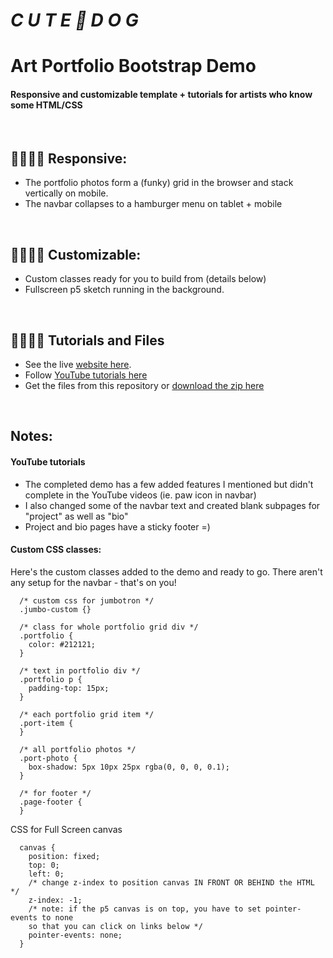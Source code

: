 # *C U T E 🐾 D O G*
# Art Portfolio Bootstrap Demo

#### Responsive and customizable template + tutorials for artists who know some HTML/CSS

<br>

## 🦴🦴🦴🦴 Responsive:
* The portfolio photos form a (funky) grid in the browser and stack vertically on mobile.
* The navbar collapses to a hamburger menu on tablet + mobile

<br>

## 🦴🦴🦴🦴 Customizable:
* Custom classes ready for you to build from (details below)
* Fullscreen p5 sketch running in the background.

<br>

## 🦴🦴🦴🦴 Tutorials and Files

* See the live [website here](https://larkvcr.com/cute-dog/).
* Follow [YouTube tutorials here](https://www.youtube.com/playlist?list=PLT6L9mOkCXcPAcVwh9esKt3-hZ3baeEH6)
* Get the files from this repository or [download the zip here](bootstrap-demo.zip)

<br>

## Notes:

#### YouTube tutorials
* The completed demo has a few added features I mentioned but didn't complete in the YouTube videos (ie. paw icon in navbar)
* I also changed some of the navbar text and created blank subpages for "project" as well as "bio"
* Project and bio pages have a sticky footer =)

#### Custom CSS classes:

Here's the custom classes added to the demo and ready to go. There aren't any setup for the navbar - that's on you!

      /* custom css for jumbotron */
      .jumbo-custom {}

      /* class for whole portfolio grid div */
      .portfolio {
        color: #212121;
      }

      /* text in portfolio div */
      .portfolio p {
        padding-top: 15px;
      }

      /* each portfolio grid item */
      .port-item {
      }

      /* all portfolio photos */
      .port-photo {
        box-shadow: 5px 10px 25px rgba(0, 0, 0, 0.1);
      }

      /* for footer */
      .page-footer {
      }


CSS for Full Screen canvas


      canvas {
        position: fixed;
        top: 0;
        left: 0;
        /* change z-index to position canvas IN FRONT OR BEHIND the HTML */
        z-index: -1;
        /* note: if the p5 canvas is on top, you have to set pointer-events to none
        so that you can click on links below */
        pointer-events: none;
      }
